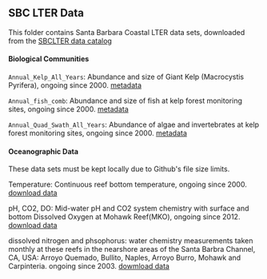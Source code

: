 ## SBC LTER Data

This folder contains Santa Barbara Coastal LTER data sets, downloaded from the [SBCLTER data catalog](https://sbclter.msi.ucsb.edu/data/catalog/)

#### Biological Communities

`Annual_Kelp_All_Years`: Abundance and size of Giant Kelp (Macrocystis Pyrifera), ongoing since 2000. [metadata](https://portal.edirepository.org/nis/mapbrowse?scope=knb-lter-sbc&identifier=18&revision=newest)

`Annual_fish_comb`: Abundance and size of fish at kelp forest monitoring sites, ongoing since 2000. [metadata](https://portal.edirepository.org/nis/mapbrowse?scope=knb-lter-sbc&identifier=17&revision=newest)
<br>

`Annual_Quad_Swath_All_Years`: Abundance of algae and invertebrates at kelp forest monitoring sites, ongoing since 2000. [metadata](https://portal.edirepository.org/nis/mapbrowse?scope=knb-lter-sbc&identifier=19&revision=newest)
<br>


#### Oceanographic Data

These data sets must be kept locally due to Github's file size limits. 

Temperature: Continuous reef bottom temperature, ongoing since 2000. [download data](https://portal.edirepository.org/nis/mapbrowse?scope=knb-lter-sbc&identifier=13&revision=newest)

pH, CO2, DO: Mid-water pH and CO2 system chemistry with surface and bottom Dissolved Oxygen at Mohawk Reef(MKO), ongoing since 2012. [download data](https://portal.edirepository.org/nis/mapbrowse?scope=knb-lter-sbc&identifier=6003&revision=newest)

dissolved nitrogen and phsophorus: water chemistry measurements taken monthly at these reefs in the nearshore areas of the Santa Barbra Channel, CA, USA: Arroyo Quemado, Bullito, Naples, Arroyo Burro, Mohawk and Carpinteria. ongoing since 2003. [dowmload data](https://portal.edirepository.org/nis/metadataviewer?packageid=knb-lter-sbc.10.23) 